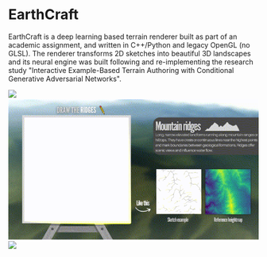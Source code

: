 # EarthCraft
EarthCraft is a deep learning based terrain renderer built as part of an academic assignment,  and written in C++/Python and legacy OpenGL (no GLSL). The renderer transforms 2D sketches into beautiful 3D landscapes and its neural engine was built following and re-implementing the research study "Interactive Example-Based Terrain Authoring with Conditional Generative Adversarial Networks".

<img src="https://github.com/antoniospoletojr/EarthCraft/blob/main/media/1.gif" width="1024">
<img src="https://github.com/antoniospoletojr/EarthCraft/blob/main/media/2.gif" width="1024">
<img src="https://github.com/antoniospoletojr/EarthCraft/blob/main/media/3.gif" width="1024">
